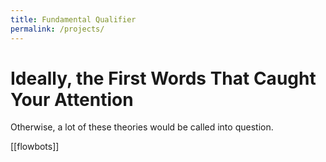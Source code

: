 ```yaml
---
title: Fundamental Qualifier
permalink: /projects/
---
```


# Ideally, the First Words That Caught Your Attention

Otherwise, a lot of these theories would be called into question.

[[flowbots]]
